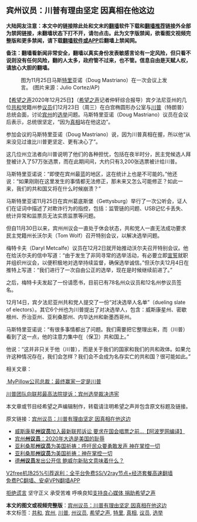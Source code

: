  <h2>宾州议员：川普有理由坚定 因真相在他这边</h2> <p class="notice"><b>大陆网友注意：本文中的链接除此处和文末的<a href="https://github.com/bannedbook/fanqiang" >翻墙</a>软件下载和<a href="https://github.com/killgcd/justmysocks/blob/master/README.md">翻墙推荐</a>链接外全部为禁网链接，未翻墙状态下打不开，请勿点击。此为文字版禁闻，欲看图文视频完整版和更多禁闻，请下载<a href="https://github.com/bannedbook/fanqiang">翻墙软件或APP</a>后翻墙上禁闻网。</p><p>备注：翻墙看新闻非常安全，翻墙以真实身份发表敏感言论有一定风险，但只看不说则没有任何风险，翻的人太多，政府管不过来，也不管。信息自由是天赋人权，请放心大胆的翻墙。</b></p>  <div class="entry"> <figure><figcaption>图为11月25日马斯<a href="https://www.bannedbook.org/bnews/tag/%E7%89%B9%E9%87%8C/" class="st_tag internal_tag" rel="tag" title="标签 特里 下的日志">特里</a>亚诺（Doug Mastriano）在一次会议上发言。 (图片来源：Julio Cortez/AP)</figcaption></figure> <p>【<span class='wp_keywordlink_affiliate'><a href="https://www.soundofhope.org" title="希望之声" target="_blank">希望之声</a></span>2020年12月25日】（<a href="https://www.bannedbook.org/bnews/tag/%e5%b8%8c%e6%9c%9b%e4%b9%8b%e5%a3%b0/" class="st_tag internal_tag" rel="tag" title="标签 希望之声 下的日志">希望之声</a>记者仲轩综合报导）宾夕法尼亚州的几位<a href="https://www.bannedbook.org/bnews/tag/%E5%85%B1%E5%92%8C/" class="st_tag internal_tag" rel="tag" title="标签 共和 下的日志">共和</a>党籍州参<a href="https://www.bannedbook.org/bnews/tag/%e8%ae%ae%e5%91%98/" class="st_tag internal_tag" rel="tag" title="标签 议员 下的日志">议员</a>们12月23日（周三）在白宫椭圆形办公室与<a href="https://www.bannedbook.org/bnews/tag/%e5%b7%9d%e6%99%ae/" class="st_tag internal_tag" rel="tag" title="标签 川普 下的日志">川普</a>（特朗普）总统会面，讨论<a href="https://www.bannedbook.org/bnews/tag/%E5%AE%BE%E5%B7%9E/" class="st_tag internal_tag" rel="tag" title="标签 宾州 下的日志">宾州</a>的<a href="https://www.bannedbook.org/bnews/tag/%e9%80%89%e4%b8%be/" class="st_tag internal_tag" rel="tag" title="标签 选举 下的日志">选举</a>问题。马斯特里亚诺（Doug Mastriano）议员在会议后表示，总统很坚定，“因为<a href="https://www.bannedbook.org/bnews/tag/%e7%9c%9f%e7%9b%b8/" class="st_tag internal_tag" rel="tag" title="标签 真相 下的日志">真相</a>站在他这边”。</p> <p>参加会议的马斯特里亚诺（Doug Mastriano）说，因为川普真相在握，所以他“从来没见过谁比川普更坚定、更有决心了”。</p> <p>这几位州立法者向川普说明了他们的各种担忧，包括在夜半时分，民主党候选人拜登被计入了57万张选票，而在此期间间，大约只有3,200张选票被计给川普。</p> <p>马斯特里亚诺说：“即使在宾州最蓝的地区，这在统计上也是不可能的。”他还说：“如果刚刚在这里发生的事情都无法修正，那未来又怎么可能修正？如此一来，我们的共和国又将在什么时候崩溃？”</p>  <p>马斯特里亚诺11月25日在宾州葛底斯堡（Gettysburg）举行了一次公听会，证人们在证词中描述了对欺诈行为的指控，包括：监管链的问题、USB记忆卡丢失、统计异常和监票员无法实质监票等问题。</p> <p>但自11月30日以来，宾州州议会一直处于休会状态，共和党人一直无法成功要求民主党籍州长沃尔夫（Tom Wolf）召开特别会议，以解决选举问题。</p> <p>梅特卡夫（Daryl Metcalfe）议员在12月2日就开始推动沃尔夫召开特别会议。他在给沃尔夫的信中写道：“由于发生了非同寻常的选举活动，有必要立即<span class='wp_keywordlink'><a href="https://www.bannedbook.org/forum5/topic17.html" title="宣誓与预言" target="_blank">宣誓</a></span>就职并组织州议会，以便积极地对选举持续监督，确保选举诚信。”但沃尔夫12月4日在推特上写道：“我们进行了一次自由公正的选举，现在是时候继续前进了。”</p> <p>之后，梅特卡夫发起了一份请愿书，目前已有78名州众议员和12名州参议员签名。</p>  <p>12月14日，宾夕法尼亚州共和党人提交了一份“对决选举人名单”（dueling slate of electors）。其它6个州也为川普提出了对决选举人，包含：威斯康星州、密歇根州、乔治亚州、亚利桑那州、内华达州和新墨西哥州。</p> <p>马斯特里亚诺说：“有很多事情都出了问题。我们需要把它整理出来，而（川普）看到了这一点，他的注意力集中在（保卫）共和国上。”</p> <p>他说：“这并非只关于他（川普），而是关于我们的国家和我们的共和政体。如果允许这种情况存在，我们会怎样？我们会不会成为名存实亡的共和国？很可能如此。”</p> <p>相关文章：</p>  <p><a href="https://www.soundofhope.org/post/455029"> MyPillow公司总裁：最终赢家一定是川普</a></p> <p><a href="https://www.soundofhope.org/post/455764">川普团队向联邦最高法院提诉：宾州选举裁决违宪</a></p> <p>本文章或节目经希望之声编辑制作，转载请注明希望之声并包含原文标题及链接。</p> <p>原文链接：<a class="src_link"  href="https://www.soundofhope.org/post/457255" target="_blank">宾州议员：川普有理由坚定 因真相在他这边</a></p>  <ul class='op-related-articles' title='相关阅读'> <li><a href='https://www.bannedbook.org/bnews/topimagenews/20201226/1455006.html' target='_blank'>威斯康星<b>州议员</b>加入最新联邦诉讼 要求在国会唱票之前…【阿波罗网编译】</a></li> <li><a href='https://www.bannedbook.org/bnews/comments/20201224/1453883.html' target='_blank'>宾州<b>州议员</b>：2020年大选是美国的耻辱</a></li> <li><a href='https://www.bannedbook.org/bnews/bannedvideo/20201224/1453749.html' target='_blank'>亚利桑那<b>州议员</b>为美国祈祷：呼吁民众要勇敢发声 神在掌控一切</a></li> <li><a href='https://www.bannedbook.org/bnews/taiwannews/20201223/1453415.html' target='_blank'>亚利桑那<b>州议员</b>为美国祈祷：神在掌控一切</a></li> <li><a href='https://www.bannedbook.org/bnews/cnnews/20201223/1453184.html' target='_blank'>德<b>州议员</b>发出公开信 鲍威尔新贴文意味着什么？</a></li> </ul> <p class="texttj"> <a href="https://www.bannedbook.org/forum23/topic22702.html" target="_blank">V2free机场25%引荐返利：全平台免费SS/V2ray节点+经济套餐高速翻墙</a><br/> <a href="https://github.com/bannedbook/fanqiang/wiki/%E7%A6%81%E9%97%BB%E7%BD%91%E5%AE%89%E5%8D%93%E7%BF%BB%E5%A2%99%E6%96%B0%E9%97%BBAPP" target="_blank">免费PC翻墙、安卓VPN翻墙APP</a></p><p><span class='wp_keywordlink'><a href="https://www.bannedbook.org/forum2/topic1584.html" title="《拒绝谎言》" target="_blank">拒绝谎言</a></span> 坚守正义 承受苦难 呼唤良知<a href="/page/donate">支持良心媒体 捐助希望之声</a></p><a name='sharetosocial'></a>       <div><b>本文的图文或视频完整版</b>：<a href='https://www.bannedbook.org/bnews/comments/20201226/1455127.html'>宾州议员：川普有理由坚定 因真相在他这边</a></div>  </div><!--END ENTRY--> <div class="postfooter"> <div>本文标签：<a href="https://www.bannedbook.org/bnews/tag/%E5%85%B1%E5%92%8C/" rel="tag">共和</a>, <a href="https://www.bannedbook.org/bnews/tag/%E5%AE%BE%E5%B7%9E/" rel="tag">宾州</a>, <a href="https://www.bannedbook.org/bnews/tag/%e5%b7%9d%e6%99%ae/" rel="tag">川普</a>, <a href="https://www.bannedbook.org/bnews/tag/%e5%b7%9e%e8%ae%ae%e5%91%98/" rel="tag">州议员</a>, <a href="https://www.bannedbook.org/bnews/tag/%e5%b8%8c%e6%9c%9b%e4%b9%8b%e5%a3%b0/" rel="tag">希望之声</a>, <a href="https://www.bannedbook.org/bnews/tag/%E7%89%B9%E9%87%8C/" rel="tag">特里</a>, <a href="https://www.bannedbook.org/bnews/tag/%e7%9c%9f%e7%9b%b8/" rel="tag">真相</a>, <a href="https://www.bannedbook.org/bnews/tag/%e8%ae%ae%e5%91%98/" rel="tag">议员</a>, <a href="https://www.bannedbook.org/bnews/tag/%e9%80%89%e4%b8%be/" rel="tag">选举</a></div>  </div><!--END POSTFOOTER--> 